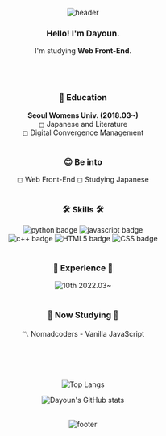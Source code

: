 

<div align="center">
  
  ![header](https://capsule-render.vercel.app/api?type=waving&color=0:f9d50b,100:fff5b9&height=180&section=header&text=Da-Youn&fontSize=35&fontColor=ffffff&animation=fadeIn&fontAlignY=25&desc=Welcome%20to%20my%20Github!&descAlignY=45&&descSize=18)
  
### Hello! I'm Dayoun.
I'm studying **Web Front-End**. <br><br><br><br>

### 🌻 Education
**Seoul Womens Univ. (2018.03~)<br>**
◻ Japanese and Literature <br> ◻ Digital Convergence Management<br><br>
 
### 😊 Be into
◻ Web Front-End
◻ Studying Japanese<br><br>
  
### 🛠️ Skills 🛠️
![python badge](https://img.shields.io/badge/-PYTHON-%23F7DF1E?style=flat-square&logo=Python&logoColor=white&color=3776AB)
![javascript badge](https://img.shields.io/badge/-JAVASCRIPT-%23F7DF1E?style=flat-square&logo=JavaScript&logoColor=black)
<br>
![c++ badge](https://img.shields.io/badge/-C++-56A26C?style=flat-square&logo=C++&logoColor=white)
![HTML5 badge](https://img.shields.io/badge/-HTML5-%23F7DF1E?style=flat-square&logo=HTML5&logoColor=white&color=E34F26)
![CSS badge](https://img.shields.io/badge/-CSS3-%23F7DF1E?style=flat-square&logo=CSS3&logoColor=white&color=1572B6)<br><br>
 
### 💛 Experience 💛
![10th](https://likelion-badge.herokuapp.com/api/likelion_shield_badge?generation=10&style=flat) 2022.03~<br><br>
  
### 📔 Now Studying 📔
〽 Nomadcoders - Vanilla JavaScript <br><br><br><br><br>
 
 
![Top Langs](https://github-readme-stats.vercel.app/api/top-langs/?username=Da-Youn&layout=compact&theme=flag-india)
  
![Dayoun's GitHub stats](https://github-readme-stats.vercel.app/api?username=Da-Youn&show_icons=true&theme=flag-india)<br><br>


![footer](https://capsule-render.vercel.app/api?section=footer&type=waving&color=0:f9d50b,100:fff5b9&height=140)
</div>






